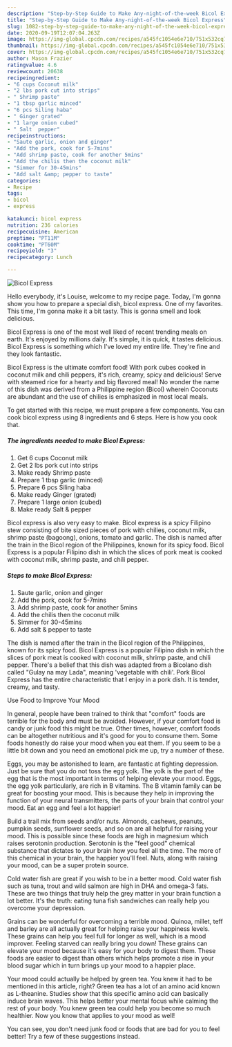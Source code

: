 ```yaml
---
description: "Step-by-Step Guide to Make Any-night-of-the-week Bicol Express"
title: "Step-by-Step Guide to Make Any-night-of-the-week Bicol Express"
slug: 1082-step-by-step-guide-to-make-any-night-of-the-week-bicol-express
date: 2020-09-19T12:07:04.263Z
image: https://img-global.cpcdn.com/recipes/a545fc1054e6e710/751x532cq70/bicol-express-recipe-main-photo.jpg
thumbnail: https://img-global.cpcdn.com/recipes/a545fc1054e6e710/751x532cq70/bicol-express-recipe-main-photo.jpg
cover: https://img-global.cpcdn.com/recipes/a545fc1054e6e710/751x532cq70/bicol-express-recipe-main-photo.jpg
author: Mason Frazier
ratingvalue: 4.6
reviewcount: 20638
recipeingredient:
- "6 cups Coconut milk"
- "2 lbs pork cut into strips"
- " Shrimp paste"
- "1 tbsp garlic minced"
- "6 pcs Siling haba"
- " Ginger grated"
- "1 large onion cubed"
- " Salt  pepper"
recipeinstructions:
- "Saute garlic, onion and ginger"
- "Add the pork, cook for 5-7mins"
- "Add shrimp paste, cook for another 5mins"
- "Add the chilis then the coconut milk"
- "Simmer for 30-45mins"
- "Add salt &amp; pepper to taste"
categories:
- Recipe
tags:
- bicol
- express

katakunci: bicol express 
nutrition: 236 calories
recipecuisine: American
preptime: "PT11M"
cooktime: "PT60M"
recipeyield: "3"
recipecategory: Lunch

---
```



![Bicol Express](https://img-global.cpcdn.com/recipes/a545fc1054e6e710/751x532cq70/bicol-express-recipe-main-photo.jpg)

Hello everybody, it's Louise, welcome to my recipe page. Today, I'm gonna show you how to prepare a special dish, bicol express. One of my favorites. This time, I'm gonna make it a bit tasty. This is gonna smell and look delicious.

Bicol Express is one of the most well liked of recent trending meals on earth. It's enjoyed by millions daily. It's simple, it is quick, it tastes delicious. Bicol Express is something which I've loved my entire life. They're fine and they look fantastic.

Bicol Express is the ultimate comfort food! With pork cubes cooked in coconut milk and chili peppers, it&#39;s rich, creamy, spicy and delicious! Serve with steamed rice for a hearty and big flavored meal! No wonder the name of this dish was derived from a Philippine region (Bicol) wherein Coconuts are abundant and the use of chilies is emphasized in most local meals.


To get started with this recipe, we must prepare a few components. You can cook bicol express using 8 ingredients and 6 steps. Here is how you cook that.

<!--inarticleads1-->

##### The ingredients needed to make Bicol Express:

1. Get 6 cups Coconut milk
1. Get 2 lbs pork cut into strips
1. Make ready  Shrimp paste
1. Prepare 1 tbsp garlic (minced)
1. Prepare 6 pcs Siling haba
1. Make ready  Ginger (grated)
1. Prepare 1 large onion (cubed)
1. Make ready  Salt &amp; pepper


Bicol express is also very easy to make. Bicol express is a spicy Filipino stew consisting of bite sized pieces of pork with chilies, coconut milk, shrimp paste (bagoong), onions, tomato and garlic. The dish is named after the train in the Bicol region of the Philippines, known for its spicy food. Bicol Express is a popular Filipino dish in which the slices of pork meat is cooked with coconut milk, shrimp paste, and chili pepper. 

<!--inarticleads2-->

##### Steps to make Bicol Express:

1. Saute garlic, onion and ginger
1. Add the pork, cook for 5-7mins
1. Add shrimp paste, cook for another 5mins
1. Add the chilis then the coconut milk
1. Simmer for 30-45mins
1. Add salt &amp; pepper to taste


The dish is named after the train in the Bicol region of the Philippines, known for its spicy food. Bicol Express is a popular Filipino dish in which the slices of pork meat is cooked with coconut milk, shrimp paste, and chili pepper. There&#39;s a belief that this dish was adapted from a Bicolano dish called &#34;Gulay na may Lada&#34;, meaning &#39;vegetable with chili&#39;. Pork Bicol Express has the entire characteristic that I enjoy in a pork dish. It is tender, creamy, and tasty. 

Use Food to Improve Your Mood


In general, people have been trained to think that "comfort" foods are terrible for the body and must be avoided. However, if your comfort food is candy or junk food this might be true. Other times, however, comfort foods can be altogether nutritious and it's good for you to consume them. Some foods honestly do raise your mood when you eat them. If you seem to be a little bit down and you need an emotional pick me up, try a number of these.

Eggs, you may be astonished to learn, are fantastic at fighting depression. Just be sure that you do not toss the egg yolk. The yolk is the part of the egg that is the most important in terms of helping elevate your mood. Eggs, the egg yolk particularly, are rich in B vitamins. The B vitamin family can be great for boosting your mood. This is because they help in improving the function of your neural transmitters, the parts of your brain that control your mood. Eat an egg and feel a lot happier!

Build a trail mix from seeds and/or nuts. Almonds, cashews, peanuts, pumpkin seeds, sunflower seeds, and so on are all helpful for raising your mood. This is possible since these foods are high in magnesium which raises serotonin production. Serotonin is the "feel good" chemical substance that dictates to your brain how you feel all the time. The more of this chemical in your brain, the happier you'll feel. Nuts, along with raising your mood, can be a super protein source.

Cold water fish are great if you wish to be in a better mood. Cold water fish such as tuna, trout and wild salmon are high in DHA and omega-3 fats. These are two things that truly help the grey matter in your brain function a lot better. It's the truth: eating tuna fish sandwiches can really help you overcome your depression. 

Grains can be wonderful for overcoming a terrible mood. Quinoa, millet, teff and barley are all actually great for helping raise your happiness levels. These grains can help you feel full for longer as well, which is a mood improver. Feeling starved can really bring you down! These grains can elevate your mood because it's easy for your body to digest them. These foods are easier to digest than others which helps promote a rise in your blood sugar which in turn brings up your mood to a happier place.

Your mood could actually be helped by green tea. You knew it had to be mentioned in this article, right? Green tea has a lot of an amino acid known as L-theanine. Studies show that this specific amino acid can basically induce brain waves. This helps better your mental focus while calming the rest of your body. You knew green tea could help you become so much healthier. Now you know that applies to your mood as well!

You can see, you don't need junk food or foods that are bad for you to feel better! Try  a few  of  these  suggestions  instead.

